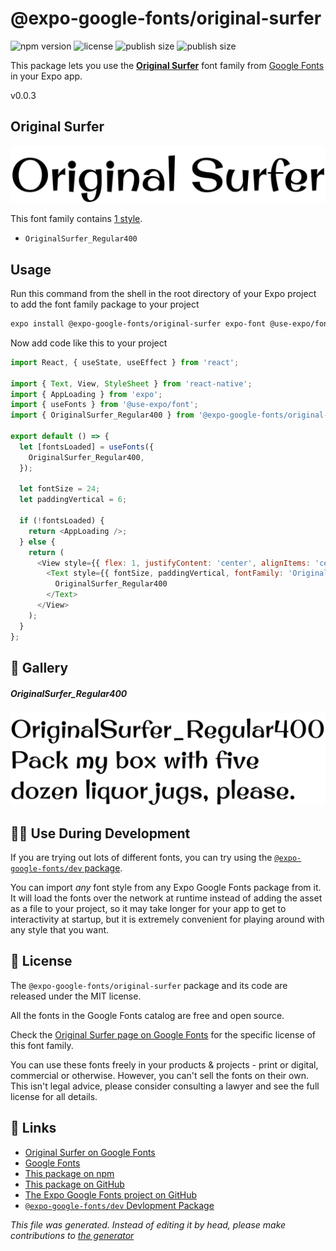 # @expo-google-fonts/original-surfer

![npm version](https://flat.badgen.net/npm/v/@expo-google-fonts/original-surfer)
![license](https://flat.badgen.net/github/license/expo/google-fonts)
![publish size](https://flat.badgen.net/packagephobia/install/@expo-google-fonts/original-surfer)
![publish size](https://flat.badgen.net/packagephobia/publish/@expo-google-fonts/original-surfer)

This package lets you use the [**Original Surfer**](https://fonts.google.com/specimen/Original+Surfer) font family from [Google Fonts](https://fonts.google.com/) in your Expo app.

v0.0.3

## Original Surfer

![Original Surfer](./font-family.png)

This font family contains [1 style](#gallery).

- `OriginalSurfer_Regular400`

## Usage

Run this command from the shell in the root directory of your Expo project to add the font family package to your project
```sh
expo install @expo-google-fonts/original-surfer expo-font @use-expo/font
```

Now add code like this to your project
```js
import React, { useState, useEffect } from 'react';

import { Text, View, StyleSheet } from 'react-native';
import { AppLoading } from 'expo';
import { useFonts } from '@use-expo/font';
import { OriginalSurfer_Regular400 } from '@expo-google-fonts/original-surfer';

export default () => {
  let [fontsLoaded] = useFonts({
    OriginalSurfer_Regular400,
  });

  let fontSize = 24;
  let paddingVertical = 6;

  if (!fontsLoaded) {
    return <AppLoading />;
  } else {
    return (
      <View style={{ flex: 1, justifyContent: 'center', alignItems: 'center' }}>
        <Text style={{ fontSize, paddingVertical, fontFamily: 'OriginalSurfer_Regular400' }}>
          OriginalSurfer_Regular400
        </Text>
      </View>
    );
  }
};

```

## 🔡 Gallery

##### OriginalSurfer_Regular400
![OriginalSurfer_Regular400](./433a93a4934c3d3f80f80041f426946c8347e4e210da65e9a8adff9d70180e23.ttf.png)


## 👩‍💻 Use During Development

If you are trying out lots of different fonts, you can try using the [`@expo-google-fonts/dev` package](https://github.com/expo/google-fonts/tree/master/font-packages/dev#readme).

You can import *any* font style from any Expo Google Fonts package from it. It will load the fonts
over the network at runtime instead of adding the asset as a file to your project, so it may take longer
for your app to get to interactivity at startup, but it is extremely convenient
for playing around with any style that you want.

## 📖 License

The `@expo-google-fonts/original-surfer` package and its code are released under the MIT license.

All the fonts in the Google Fonts catalog are free and open source.

Check the [Original Surfer page on Google Fonts](https://fonts.google.com/specimen/Original+Surfer) for the specific license of this font family.

You can use these fonts freely in your products & projects - print or digital, commercial or otherwise. However, you can't sell the fonts on their own. This isn't legal advice, please consider consulting a lawyer and see the full license for all details.

## 🔗 Links

- [Original Surfer on Google Fonts](https://fonts.google.com/specimen/Original+Surfer)
- [Google Fonts](https://fonts.google.com/)
- [This package on npm](https://www.npmjs.com/package/@expo-google-fonts/original-surfer)
- [This package on GitHub](https://github.com/expo/google-fonts/tree/master/font-packages/original-surfer)
- [The Expo Google Fonts project on GitHub](https://github.com/expo/google-fonts)
- [`@expo-google-fonts/dev` Devlopment Package](https://github.com/expo/google-fonts/tree/master/font-packages/dev)


*This file was generated. Instead of editing it by head, please make contributions to [the generator](https://github.com/expo/google-fonts/tree/master/packages/generator)*
